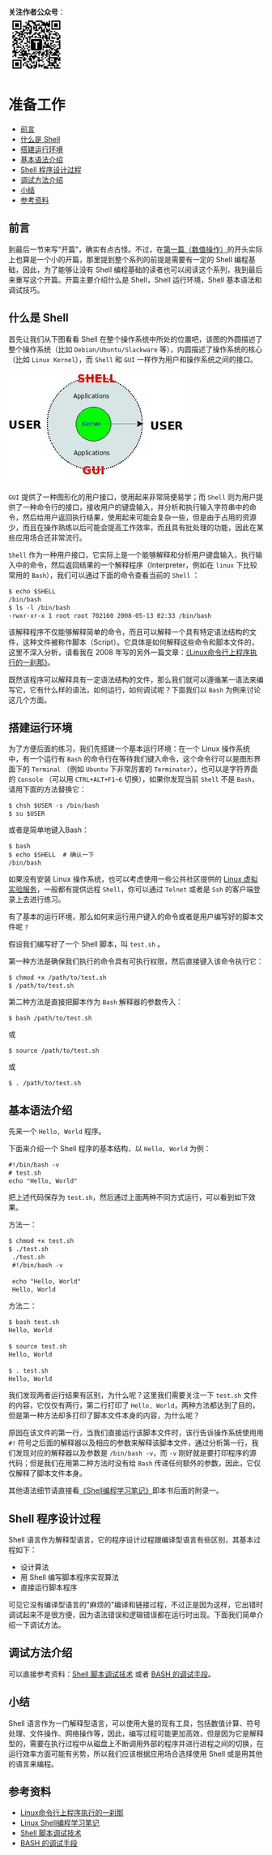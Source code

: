 **关注作者公众号**：
<br/>
<img src='../../pic/tinylab-wechat.jpg' width='110px'/>
<br/>

# 准备工作

-    [前言](#toc_22391_32127_1)
-    [什么是 Shell](#toc_22391_32127_2)
-    [搭建运行环境](#toc_22391_32127_3)
-    [基本语法介绍](#toc_22391_32127_4)
-    [Shell 程序设计过程](#toc_22391_32127_5)
-    [调试方法介绍](#toc_22391_32127_6)
-    [小结](#toc_22391_32127_7)
-    [参考资料](#toc_22391_32127_8)


<span id="toc_22391_32127_1"></span>
## 前言

到最后一节来写“开篇”，确实有点古怪。不过，在[第一篇（数值操作）][200]的开头实际上也算是一个小的开篇，那里提到整个系列的前提是需要有一定的 Shell 编程基础，因此，为了能够让没有 Shell 编程基础的读者也可以阅读这个系列，我到最后来重写这个开篇。开篇主要介绍什么是 Shell，Shell 运行环境，Shell 基本语法和调试技巧。


[200]: 01-chapter2.markdown 

<span id="toc_22391_32127_2"></span>
## 什么是 Shell

首先让我们从下图看看 Shell 在整个操作系统中所处的位置吧，该图的外圆描述了整个操作系统（比如 `Debian/Ubuntu/Slackware` 等），内圆描述了操作系统的核心（比如 `Linux Kernel`），而 `Shell` 和 `GUI` 一样作为用户和操作系统之间的接口。

![Shell和GUI用户接口](pic/UI_Shell_and_GUI.jpg)

`GUI` 提供了一种图形化的用户接口，使用起来非常简便易学；而 `Shell` 则为用户提供了一种命令行的接口，接收用户的键盘输入，并分析和执行输入字符串中的命令，然后给用户返回执行结果，使用起来可能会复杂一些，但是由于占用的资源少，而且在操作熟练以后可能会提高工作效率，而且具有批处理的功能，因此在某些应用场合还非常流行。

`Shell` 作为一种用户接口，它实际上是一个能够解释和分析用户键盘输入，执行输入中的命令，然后返回结果的一个解释程序（Interpreter，例如在 `linux` 下比较常用的 `Bash`），我们可以通过下面的命令查看当前的 `Shell` ：

```
$ echo $SHELL
/bin/bash
$ ls -l /bin/bash
-rwxr-xr-x 1 root root 702160 2008-05-13 02:33 /bin/bash
```

该解释程序不仅能够解释简单的命令，而且可以解释一个具有特定语法结构的文件，这种文件被称作脚本（Script）。它具体是如何解释这些命令和脚本文件的，这里不深入分析，请看我在 2008 年写的另外一篇文章：[《Linux命令行上程序执行的一刹那》](http://tinylab.gitbooks.io/cbook/content/zh/chapters/02-chapter3.html)。

既然该程序可以解释具有一定语法结构的文件，那么我们就可以遵循某一语法来编写它，它有什么样的语法，如何运行，如何调试呢？下面我们以 `Bash` 为例来讨论这几个方面。

<span id="toc_22391_32127_3"></span>
## 搭建运行环境

为了方便后面的练习，我们先搭建一个基本运行环境：在一个 Linux 操作系统中，有一个运行有 `Bash` 的命令行在等待我们键入命令，这个命令行可以是图形界面下的 `Terminal` （例如 `Ubuntu` 下非常厉害的 `Terminator`），也可以是字符界面的 `Console` （可以用 `CTRL+ALT+F1~6` 切换），如果你发现当前 `Shell` 不是 `Bash`，请用下面的方法替换它：

```
$ chsh $USER -s /bin/bash
$ su $USER
```

或者是简单地键入Bash：

```
$ bash
$ echo $SHELL  # 确认一下
/bin/bash
```

如果没有安装 Linux 操作系统，也可以考虑使用一些公共社区提供的 [Linux 虚拟实验服务](http://www.tinylab.org/free-online-linux-labs/)，一般都有提供远程 `Shell`，你可以通过 `Telnet` 或者是 `Ssh` 的客户端登录上去进行练习。

有了基本的运行环境，那么如何来运行用户键入的命令或者是用户编写好的脚本文件呢 `?`

假设我们编写好了一个 Shell 脚本，叫 `test.sh` 。

第一种方法是确保我们执行的命令具有可执行权限，然后直接键入该命令执行它：

```
$ chmod +x /path/to/test.sh
$ /path/to/test.sh
```

第二种方法是直接把脚本作为 `Bash` 解释器的参数传入：

```
$ bash /path/to/test.sh
```

或

```
$ source /path/to/test.sh
```

或

```
$ . /path/to/test.sh
```

<span id="toc_22391_32127_4"></span>
## 基本语法介绍

先来一个 `Hello, World` 程序。

下面来介绍一个 Shell 程序的基本结构，以 `Hello, World` 为例：

```
#!/bin/bash -v
# test.sh
echo "Hello, World"
```

把上述代码保存为 `test.sh`，然后通过上面两种不同方式运行，可以看到如下效果。

方法一：

```
$ chmod +x test.sh
$ ./test.sh
 ./test.sh
 #!/bin/bash -v

 echo "Hello, World"
 Hello, World
```

方法二：

```
$ bash test.sh
Hello, World

$ source test.sh
Hello, World

$ . test.sh
Hello, World
```

我们发现两者运行结果有区别，为什么呢？这里我们需要关注一下 `test.sh` 文件的内容，它仅仅有两行，第二行打印了 `Hello, World`，两种方法都达到了目的，但是第一种方法却多打印了脚本文件本身的内容，为什么呢？

原因在该文件的第一行，当我们直接运行该脚本文件时，该行告诉操作系统使用用`#!` 符号之后面的解释器以及相应的参数来解释该脚本文件，通过分析第一行，我们发现对应的解释器以及参数是 `/bin/bash -v`，而 `-v` 刚好就是要打印程序的源代码；但是我们在用第二种方法时没有给 `Bash` 传递任何额外的参数，因此，它仅仅解释了脚本文件本身。

其他语法细节请直接看[《Shell编程学习笔记》][100]即本书后面的附录一。

[100]: ../appendix/02-chapter1.markdown

<span id="toc_22391_32127_5"></span>
## Shell 程序设计过程

Shell 语言作为解释型语言，它的程序设计过程跟编译型语言有些区别，其基本过程如下：

- 设计算法
- 用 Shell 编写脚本程序实现算法
- 直接运行脚本程序

可见它没有编译型语言的"麻烦的"编译和链接过程，不过正是因为这样，它出错时调试起来不是很方便，因为语法错误和逻辑错误都在运行时出现。下面我们简单介绍一下调试方法。

<span id="toc_22391_32127_6"></span>
## 调试方法介绍

可以直接参考资料：[Shell 脚本调试技术](http://www.ibm.com/developerworks/cn/linux/l-cn-shell-debug/index.html) 或者 [BASH 的调试手段](http://www.tinylab.org/bash-debugging-tools/)。

<span id="toc_22391_32127_7"></span>
## 小结

Shell 语言作为一门解释型语言，可以使用大量的现有工具，包括数值计算、符号处理、文件操作、网络操作等，因此，编写过程可能更加高效，但是因为它是解释型的，需要在执行过程中从磁盘上不断调用外部的程序并进行进程之间的切换，在运行效率方面可能有劣势，所以我们应该根据应用场合选择使用 Shell 或是用其他的语言来编程。

<span id="toc_22391_32127_8"></span>
## 参考资料

- [Linux命令行上程序执行的一刹那](http://tinylab.gitbooks.io/cbook/content/zh/chapters/02-chapter3.html)
- [Linux Shell编程学习笔记][100]
- [Shell 脚本调试技术](http://www.ibm.com/developerworks/cn/linux/l-cn-shell-debug/index.html)
- [BASH 的调试手段](http://www.tinylab.org/bash-debugging-tools/)
